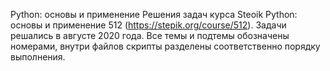 Python: основы и применение
Решения задач курса Steoik Python: основы и применение 512 (https://stepik.org/course/512).
Задачи решались в августе 2020 года.
Все темы и подтемы обозначены номерами, внутри файлов скрипты разделены соответственно порядку выполнения.
